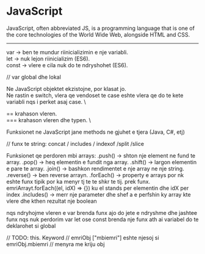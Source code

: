 # JavaScript

JavaScript, often abbreviated JS, is a programming language that is one of the core technologies of the World Wide Web, alongside HTML and CSS.

---

var -> ben te mundur riinicializimin e nje variabli. \
let -> nuk lejon riinicializim (ES6). \
const -> vlere e cila nuk do te ndryshohet (ES6).

// var global dhe lokal

Ne JavaScript objektet ekzistojne, por klasat jo. \
Ne rastin e switch, vlera qe vendoset te case eshte vlera qe do te kete variabli nqs i perket asaj case. \

== krahason vleren. \
=== krahason vleren dhe typen. \

Funksionet ne JavaScript jane methods ne gjuhet e tjera (Java, C#, etj)

// funx te string: concat / includes / indexof /split /slice

Funksionet qe perdoren mbi arrays:
.push() -> shton nje element ne fund te array.
.pop() -> heq elementin e fundit nga array.
.shift() -> largon elementin e pare te array.
.join() -> bashkon rendimentet e nje array ne nje string.
.reverse() -> ben reverse arrayn.
.forEach() -> property e arrays por nk eshte funx tipik por ka menyr tj te te shkr te tij. prek funx.
emriArrayt.forEach((el, idX) => {}) ku el stands per elementin dhe idX per index
.includes() -> merr nje parameter dhe shef a e perfshin ky array kte vlere dhe kthen rezultat nje boolean

nqs ndryhojme vleren e var brenda funx ajo do jete e ndryshme dhe jashtee funx
nqs nuk perdorim var let ose const brenda nje funx ath ai variabel do te deklarohet si global

// TODO: this. Keyword
// emriObj ["mbiemri"] eshte njesoj si emriObj.mbiemri
// menyra me kriju obj
